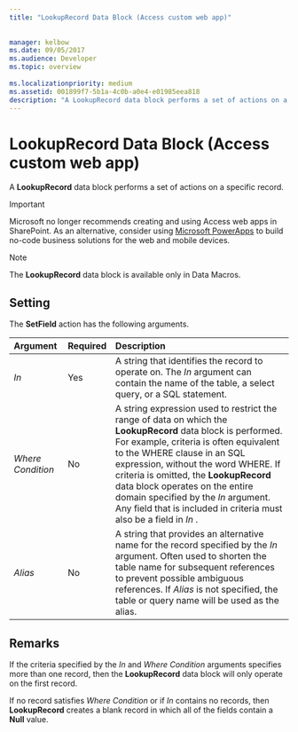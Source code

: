 ```yaml
---
title: "LookupRecord Data Block (Access custom web app)"
 
 
manager: kelbow
ms.date: 09/05/2017
ms.audience: Developer
ms.topic: overview
  
ms.localizationpriority: medium
ms.assetid: 001899f7-5b1a-4c0b-a0e4-e01985eea818
description: "A LookupRecord data block performs a set of actions on a specific record."
---
```


# LookupRecord Data Block (Access custom web app)

A **LookupRecord** data block performs a set of actions on a specific record. 
  
> [!IMPORTANT]
> Microsoft no longer recommends creating and using Access web apps in SharePoint. As an alternative, consider using [Microsoft PowerApps](https://powerapps.microsoft.com/en-us/) to build no-code business solutions for the web and mobile devices. 
  
> [!NOTE]
> The **LookupRecord** data block is available only in Data Macros. 
  
## Setting

The **SetField** action has the following arguments. 
  
|**Argument**|**Required**|**Description**|
|:-----|:-----|:-----|
| _In_ <br/> |Yes  <br/> |A string that identifies the record to operate on. The  *In*  argument can contain the name of the table, a select query, or a SQL statement.  <br/> |
| _Where Condition_ <br/> |No  <br/> |A string expression used to restrict the range of data on which the **LookupRecord** data block is performed. For example, criteria is often equivalent to the WHERE clause in an SQL expression, without the word WHERE. If criteria is omitted, the **LookupRecord** data block operates on the entire domain specified by the  *In*  argument. Any field that is included in criteria must also be a field in  *In*  .  <br/> |
| _Alias_ <br/> |No  <br/> |A string that provides an alternative name for the record specified by the  *In*  argument. Often used to shorten the table name for subsequent references to prevent possible ambiguous references. If  *Alias*  is not specified, the table or query name will be used as the alias.  <br/> |
   
## Remarks

If the criteria specified by the  *In*  and  *Where Condition*  arguments specifies more than one record, then the **LookupRecord** data block will only operate on the first record. 
  
If no record satisfies  *Where Condition*  or if  *In*  contains no records, then **LookupRecord** creates a blank record in which all of the fields contain a **Null** value. 
  

